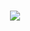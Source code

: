 <h1 align="center">
  <img src="https://readme-typing-svg.herokuapp.com/?lines=Hello+there,+I+am+md3xr.&center=true&size=30">
</h1>
